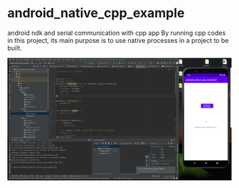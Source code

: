 # android_native_cpp_example
android ndk and serial communication with cpp app 
By running cpp codes in this project, its main purpose is to use native processes in a project to be built.


![screenShot](./images/firstimages.PNG)
